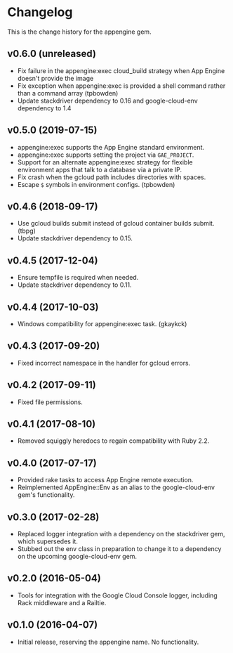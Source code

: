 # Changelog

This is the change history for the appengine gem.

## v0.6.0 (unreleased)

*   Fix failure in the appengine:exec cloud_build strategy when App Engine doesn't provide the image
*   Fix exception when appengine:exec is provided a shell command rather than a command array (tpbowden)
*   Update stackdriver dependency to 0.16 and google-cloud-env dependency to 1.4

## v0.5.0 (2019-07-15)

*   appengine:exec supports the App Engine standard environment.
*   appengine:exec supports setting the project via `GAE_PROJECT`.
*   Support for an alternate appengine:exec strategy for flexible environment apps that talk to a database via a private IP.
*   Fix crash when the gcloud path includes directories with spaces.
*   Escape `$` symbols in environment configs. (tpbowden)

## v0.4.6 (2018-09-17)

*   Use gcloud builds submit instead of gcloud container builds submit. (tbpg)
*   Update stackdriver dependency to 0.15.

## v0.4.5 (2017-12-04)

*   Ensure tempfile is required when needed.
*   Update stackdriver dependency to 0.11.

## v0.4.4 (2017-10-03)

*   Windows compatibility for appengine:exec task. (gkaykck)

## v0.4.3 (2017-09-20)

*   Fixed incorrect namespace in the handler for gcloud errors.

## v0.4.2 (2017-09-11)

*   Fixed file permissions.

## v0.4.1 (2017-08-10)

*   Removed squiggly heredocs to regain compatibility with Ruby 2.2.

## v0.4.0 (2017-07-17)

*   Provided rake tasks to access App Engine remote execution.
*   Reimplemented AppEngine::Env as an alias to the google-cloud-env gem's
    functionality.

## v0.3.0 (2017-02-28)

*   Replaced logger integration with a dependency on the stackdriver gem,
    which supersedes it.
*   Stubbed out the env class in preparation to change it to a dependency
    on the upcoming google-cloud-env gem.

## v0.2.0 (2016-05-04)

*   Tools for integration with the Google Cloud Console logger, including
    Rack middleware and a Railtie.

## v0.1.0 (2016-04-07)

*   Initial release, reserving the appengine name. No functionality.
